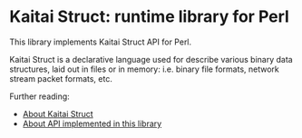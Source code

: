 # Kaitai Struct: runtime library for Perl

This library implements Kaitai Struct API for Perl.

Kaitai Struct is a declarative language used for describe various binary
data structures, laid out in files or in memory: i.e. binary file
formats, network stream packet formats, etc.

Further reading:

* [About Kaitai Struct](https://github.com/kaitai-io/kaitai_struct/)
* [About API implemented in this library](https://doc.kaitai.io/stream_api.html)
